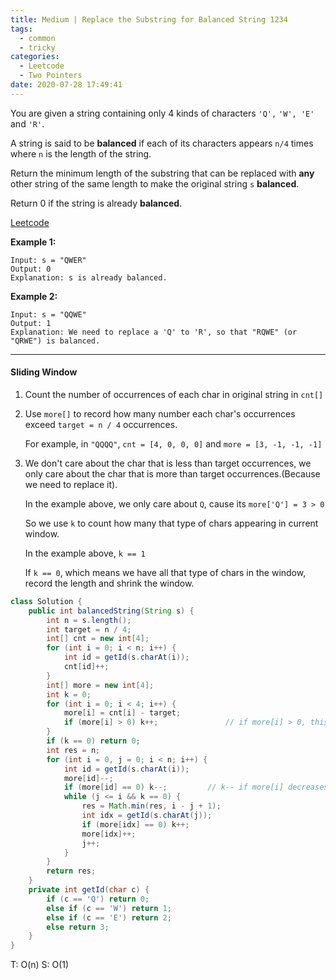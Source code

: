 ```yaml
---
title: Medium | Replace the Substring for Balanced String 1234
tags:
  - common
  - tricky
categories:
  - Leetcode
  - Two Pointers
date: 2020-07-28 17:49:41
---
```


You are given a string containing only 4 kinds of characters `'Q',` `'W', 'E'` and `'R'`.

A string is said to be **balanced** if each of its characters appears `n/4` times where `n` is the length of the string.

Return the minimum length of the substring that can be replaced with **any** other string of the same length to make the original string `s` **balanced**.

Return 0 if the string is already **balanced**.

[Leetcode](https://leetcode.com/problems/replace-the-substring-for-balanced-string/)

<!--more-->

**Example 1:**

```
Input: s = "QWER"
Output: 0
Explanation: s is already balanced.
```

**Example 2:**

```
Input: s = "QQWE"
Output: 1
Explanation: We need to replace a 'Q' to 'R', so that "RQWE" (or "QRWE") is balanced.
```

---

#### Sliding Window

1. Count the number of occurrences of each char in original string in `cnt[]`

2. Use `more[]` to record how many number each char's occurrences exceed `target = n / 4` occurrences.

   For example, in `"QQQQ"`, `cnt = [4, 0, 0, 0]` and `more = [3, -1, -1, -1]`

3. We don't care about the char that is less than target occurrences, we only care about the char that is more than target occurrences.(Because we need to replace it).

   In the example above, we only care about `Q`, cause its `more['Q'] = 3 > 0`

   So we use `k` to count how many that type of chars appearing in current window.

   In the example above, `k == 1`

   If `k == 0`, which means we have all that type of chars in the window, record the length and shrink the window.

```java
class Solution {
    public int balancedString(String s) {
        int n = s.length();
        int target = n / 4;
        int[] cnt = new int[4];
        for (int i = 0; i < n; i++) {
            int id = getId(s.charAt(i));
            cnt[id]++;
        }
        int[] more = new int[4];
        int k = 0;
        for (int i = 0; i < 4; i++) {
            more[i] = cnt[i] - target;
            if (more[i] > 0) k++;				// if more[i] > 0, this char will be replaced.
        }
        if (k == 0) return 0;
        int res = n;
        for (int i = 0, j = 0; i < n; i++) {
            int id = getId(s.charAt(i));
            more[id]--;
            if (more[id] == 0) k--;			// k-- if more[i] decreases to 0
            while (j <= i && k == 0) {
                res = Math.min(res, i - j + 1);
                int idx = getId(s.charAt(j));
                if (more[idx] == 0) k++;
                more[idx]++;
                j++;
            }
        }
        return res;
    }
    private int getId(char c) {
        if (c == 'Q') return 0;
        else if (c == 'W') return 1;
        else if (c == 'E') return 2;
        else return 3;
    }
}
```

T: O(n)			S: O(1)

